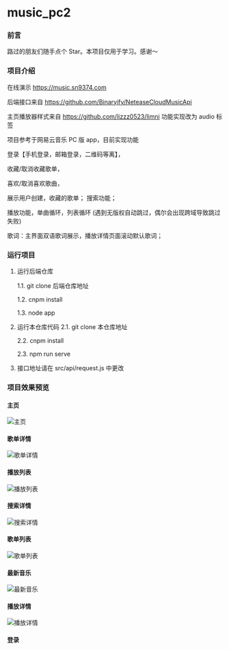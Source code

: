 # music_pc2

### 前言

路过的朋友们随手点个 Star。本项目仅用于学习。感谢～

### 项目介绍

在线演示 https://music.sn9374.com

后端接口来自 https://github.com/Binaryify/NeteaseCloudMusicApi

主页播放器样式来自 https://github.com/lizzz0523/limni 功能实现改为 audio 标签

项目参考于网易云音乐 PC 版 app，目前实现功能

登录【手机登录，邮箱登录，二维码等离】，

收藏/取消收藏歌单，

喜欢/取消喜欢歌曲，

展示用户创建，收藏的歌单； 搜索功能；

播放功能，单曲循环，列表循环 (遇到无版权自动跳过，偶尔会出现跨域导致跳过失败)

歌词：主界面双语歌词展示，播放详情页面滚动默认歌词；

### 运行项目

1. 运行后端仓库

   1.1. git clone 后端仓库地址

   1.2. cnpm install

   1.3. node app

2. 运行本仓库代码
   2.1. git clone 本仓库地址

   2.2. cnpm install

   2.3. npm run serve

3. 接口地址请在 src/api/request.js 中更改

### 项目效果预览

#### 主页

![主页](https://gitee.com/mana9/img-folder/raw/master/music_pc2/home.jpg)

#### 歌单详情

![歌单详情](https://gitee.com/mana9/img-folder/raw/master/music_pc2/songListDetail.jpg)

#### 播放列表

![播放列表](https://gitee.com/mana9/img-folder/raw/master/music_pc2/playList.jpg)

#### 搜索详情

![搜索详情](https://gitee.com/mana9/img-folder/raw/master/music_pc2/searchList.jpg)

#### 歌单列表

![歌单列表](https://gitee.com/mana9/img-folder/raw/master/music_pc2/allSongList.jpg)

#### 最新音乐

![最新音乐](https://gitee.com/mana9/img-folder/raw/master/music_pc2/newSongList.jpg)

#### 播放详情

![播放详情](https://gitee.com/mana9/img-folder/raw/master/music_pc2/playDetail.jpg)

#### 登录
